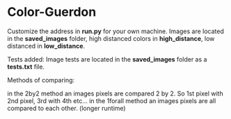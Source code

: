 # Color-Guerdon

Customize the address in **run.py** for your own machine. Images are located in the **saved_images** folder, high distanced colors in **high_distance**, low distanced in **low_distance**.

Tests added: Image tests are located in the **saved_images** folder as a **tests.txt** file.

Methods of comparing:
    
   in the 2by2 method an images pixels are compared 2 by 2. So 1st pixel with 2nd pixel, 3rd with 4th etc...
   in the 1forall method an images pixels are all compared to each other. (longer runtime)
    
